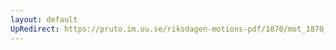 ```yaml
---
layout: default
UpRedirect: https://pruto.im.uu.se/riksdagen-motions-pdf/1870/mot_1870__ak__56.pdf
---
```

